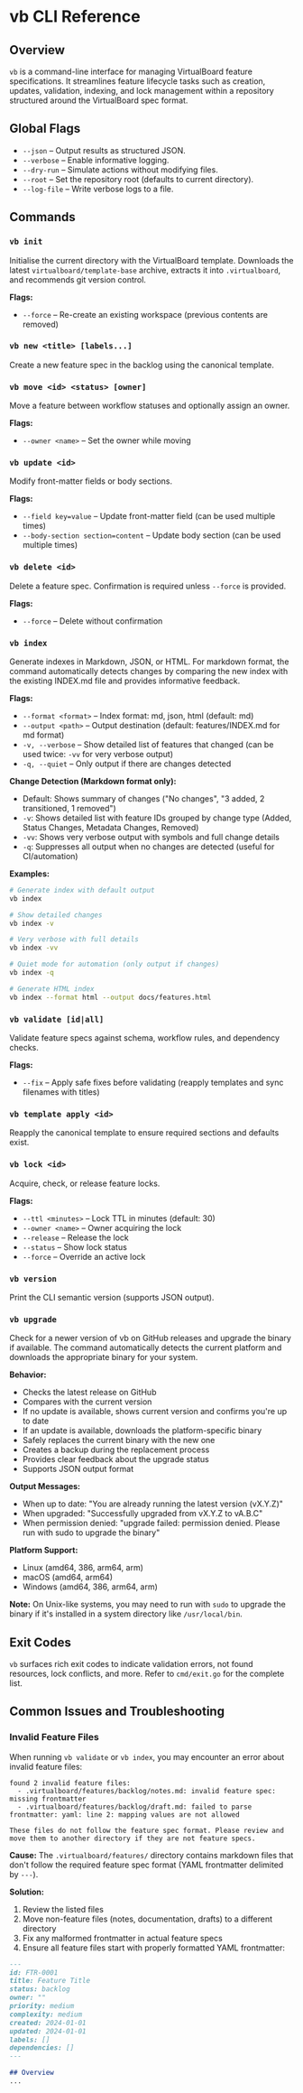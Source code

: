 # vb CLI Reference

## Overview

`vb` is a command-line interface for managing VirtualBoard feature specifications. It streamlines feature lifecycle tasks such as creation, updates, validation, indexing, and lock management within a repository structured around the VirtualBoard spec format.

## Global Flags

- `--json` – Output results as structured JSON.
- `--verbose` – Enable informative logging.
- `--dry-run` – Simulate actions without modifying files.
- `--root` – Set the repository root (defaults to current directory).
- `--log-file` – Write verbose logs to a file.

## Commands

### `vb init`
Initialise the current directory with the VirtualBoard template. Downloads the latest `virtualboard/template-base` archive, extracts it into `.virtualboard`, and recommends git version control.

**Flags:**
- `--force` – Re-create an existing workspace (previous contents are removed)

### `vb new <title> [labels...]`
Create a new feature spec in the backlog using the canonical template.

### `vb move <id> <status> [owner]`
Move a feature between workflow statuses and optionally assign an owner.

**Flags:**
- `--owner <name>` – Set the owner while moving

### `vb update <id>`
Modify front-matter fields or body sections.

**Flags:**
- `--field key=value` – Update front-matter field (can be used multiple times)
- `--body-section section=content` – Update body section (can be used multiple times)

### `vb delete <id>`
Delete a feature spec. Confirmation is required unless `--force` is provided.

**Flags:**
- `--force` – Delete without confirmation

### `vb index`
Generate indexes in Markdown, JSON, or HTML. For markdown format, the command automatically detects changes by comparing the new index with the existing INDEX.md file and provides informative feedback.

**Flags:**
- `--format <format>` – Index format: md, json, html (default: md)
- `--output <path>` – Output destination (default: features/INDEX.md for md format)
- `-v, --verbose` – Show detailed list of features that changed (can be used twice: `-vv` for very verbose output)
- `-q, --quiet` – Only output if there are changes detected

**Change Detection (Markdown format only):**
- Default: Shows summary of changes ("No changes", "3 added, 2 transitioned, 1 removed")
- `-v`: Shows detailed list with feature IDs grouped by change type (Added, Status Changes, Metadata Changes, Removed)
- `-vv`: Shows very verbose output with symbols and full change details
- `-q`: Suppresses all output when no changes are detected (useful for CI/automation)

**Examples:**

```bash
# Generate index with default output
vb index

# Show detailed changes
vb index -v

# Very verbose with full details
vb index -vv

# Quiet mode for automation (only output if changes)
vb index -q

# Generate HTML index
vb index --format html --output docs/features.html
```

### `vb validate [id|all]`
Validate feature specs against schema, workflow rules, and dependency checks.

**Flags:**
- `--fix` – Apply safe fixes before validating (reapply templates and sync filenames with titles)

### `vb template apply <id>`
Reapply the canonical template to ensure required sections and defaults exist.

### `vb lock <id>`
Acquire, check, or release feature locks.

**Flags:**
- `--ttl <minutes>` – Lock TTL in minutes (default: 30)
- `--owner <name>` – Owner acquiring the lock
- `--release` – Release the lock
- `--status` – Show lock status
- `--force` – Override an active lock

### `vb version`
Print the CLI semantic version (supports JSON output).

### `vb upgrade`
Check for a newer version of vb on GitHub releases and upgrade the binary if available. The command automatically detects the current platform and downloads the appropriate binary for your system.

**Behavior:**
- Checks the latest release on GitHub
- Compares with the current version
- If no update is available, shows current version and confirms you're up to date
- If an update is available, downloads the platform-specific binary
- Safely replaces the current binary with the new one
- Creates a backup during the replacement process
- Provides clear feedback about the upgrade status
- Supports JSON output format

**Output Messages:**
- When up to date: "You are already running the latest version (vX.Y.Z)"
- When upgraded: "Successfully upgraded from vX.Y.Z to vA.B.C"
- When permission denied: "upgrade failed: permission denied. Please run with sudo to upgrade the binary"

**Platform Support:**
- Linux (amd64, 386, arm64, arm)
- macOS (amd64, arm64)
- Windows (amd64, 386, arm64, arm)

**Note:** On Unix-like systems, you may need to run with `sudo` to upgrade the binary if it's installed in a system directory like `/usr/local/bin`.

## Exit Codes

`vb` surfaces rich exit codes to indicate validation errors, not found resources, lock conflicts, and more. Refer to `cmd/exit.go` for the complete list.

## Common Issues and Troubleshooting

### Invalid Feature Files

When running `vb validate` or `vb index`, you may encounter an error about invalid feature files:

```
found 2 invalid feature files:
  - .virtualboard/features/backlog/notes.md: invalid feature spec: missing frontmatter
  - .virtualboard/features/backlog/draft.md: failed to parse frontmatter: yaml: line 2: mapping values are not allowed

These files do not follow the feature spec format. Please review and move them to another directory if they are not feature specs.
```

**Cause:** The `.virtualboard/features/` directory contains markdown files that don't follow the required feature spec format (YAML frontmatter delimited by `---`).

**Solution:**
1. Review the listed files
2. Move non-feature files (notes, documentation, drafts) to a different directory
3. Fix any malformed frontmatter in actual feature specs
4. Ensure all feature files start with properly formatted YAML frontmatter:

```markdown
---
id: FTR-0001
title: Feature Title
status: backlog
owner: ""
priority: medium
complexity: medium
created: 2024-01-01
updated: 2024-01-01
labels: []
dependencies: []
---

## Overview
...
```
